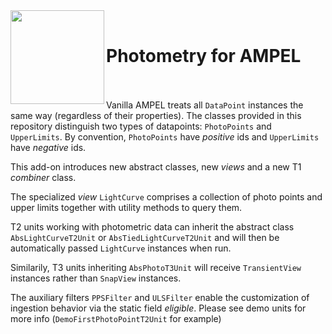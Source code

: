 <img align="left" src="https://user-images.githubusercontent.com/17532220/213287939-c3f2db40-9c43-4d4c-8d55-68531cddcad7.png" width="150" height="150"/>  
<br>

# Photometry for AMPEL
<br><br>
Vanilla AMPEL treats all `DataPoint` instances the same way (regardless of their properties).
The classes provided in this repository distinguish two types of datapoints: `PhotoPoints` and `UpperLimits`.
By convention, `PhotoPoints` have *positive* ids and `UpperLimits` have *negative* ids.

This add-on introduces new abstract classes, new _views_ and a new T1 _combiner_ class.

The specialized _view_ `LightCurve` comprises a collection of photo points and upper limits together with utility methods to query them. 

T2 units working with photometric data can inherit the abstract class `AbsLightCurveT2Unit` or `AbsTiedLightCurveT2Unit` and 
will then be automatically passed `LightCurve` instances when run. 

Similarily, T3 units inheriting `AbsPhotoT3Unit` will receive `TransientView` instances rather than `SnapView` instances.

The auxiliary filters `PPSFilter` and `ULSFilter` enable the customization of ingestion behavior via the static field _eligible_.
Please see demo units for more info (`DemoFirstPhotoPointT2Unit` for example)
